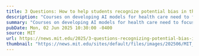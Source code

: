 ```yaml
---
title: 3 Questions: How to help students recognize potential bias in their AI datasets
description: "Courses on developing AI models for health care need to focus more on identifying and addressing bias, says Leo Anthony Celi."
summary: "Courses on developing AI models for health care need to focus more on identifying and addressing bias, says Leo Anthony Celi."
pubDate: Mon, 02 Jun 2025 10:30:00 -0400
source: MIT
url: https://news.mit.edu/2025/3-questions-recognizing-potential-bias-in-ai-datasets-0602
thumbnail: "https://news.mit.edu/sites/default/files/images/202506/MIT_AI-Health-Data-01.jpg"
---
```


